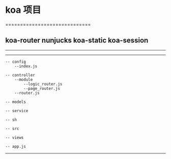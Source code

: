 # koa 项目
=============================
## koa-router nunjucks koa-static koa-session  
-----------------------------

* * *

    -- config  
        --index.js
        
    -- controller 
        --module
            --logic_router.js
            --page_router.js
        --router.js
        
    -- models
    
    -- service
    
    -- sh
    
    -- src
    
    -- views
    
    -- app.js

* * *
